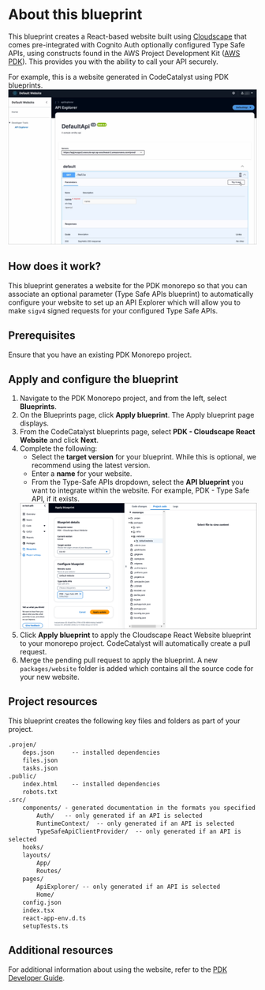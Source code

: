# About this blueprint

This blueprint creates a React-based website built using [Cloudscape](https://cloudscape.design/) that comes pre-integrated with Cognito Auth optionally configured Type Safe APIs, using constructs found in the AWS Project Development Kit ([AWS PDK](https://aws.github.io/aws-pdk/)). This provides you with the ability to call your API securely.

For example, this is a website generated in CodeCatalyst using PDK blueprints.
<img src="assets/images/project-website.png"/>

## How does it work?

This blueprint generates a website for the PDK monorepo so that you can associate an optional parameter (Type Safe APIs blueprint) to automatically configure your website to set up an API Explorer which will allow you to make `sigv4` signed requests for your configured Type Safe APIs.

## Prerequisites

Ensure that you have an existing PDK Monorepo project.

## Apply and configure the blueprint

1. Navigate to the PDK Monorepo project, and from the left, select **Blueprints**.
2. On the Blueprints page, click **Apply blueprint**. The Apply blueprint page displays.
3. From the CodeCatalyst blueprints page, select **PDK - Cloudscape React Website** and click **Next**.
4. Complete the following:
    - Select the **target version** for your blueprint. While this is optional, we recommend using the latest version.
    - Enter a **name** for your website.
    - From the Type-Safe APIs dropdown, select the **API blueprint** you want to integrate within the website. For example, PDK - Type Safe API, if it exists.
    <img src="assets/images/website-blueprint.png"/>
5. Click **Apply blueprint** to apply the Cloudscape React Website blueprint to your monorepo project. CodeCatalyst will automatically create a pull request.
6. Merge the pending pull request to apply the blueprint. A new `packages/website` folder is added which contains all the source code for your new website.

## Project resources

This blueprint creates the following key files and folders as part of your project.

```text
.projen/   
    deps.json     -- installed dependencies
    files.json
    tasks.json
.public/   
    index.html    -- installed dependencies
    robots.txt
.src/
    components/ - generated documentation in the formats you specified
        Auth/   -- only generated if an API is selected
        RuntimeContext/  -- only generated if an API is selected
        TypeSafeApiClientProvider/  -- only generated if an API is selected
    hooks/
    layouts/
        App/
        Routes/
    pages/
        ApiExplorer/ -- only generated if an API is selected
        Home/
    config.json
    index.tsx
    react-app-env.d.ts
    setupTests.ts
```

## Additional resources

For additional information about using the website, refer to the [PDK Developer Guide](https://aws.github.io/aws-pdk/developer_guides/cloudscape-react-ts-website/index.html).